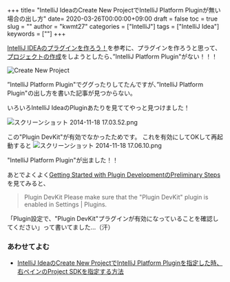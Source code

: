 
+++
title= "IntelliJ IdeaのCreate New ProjectでIntelliJ Platform Pluginが無い場合の出し方"
date= 2020-03-26T00:00:00+09:00
draft = false
toc = true
slug = ""
author = "kwmt27"
categories = ["IntelliJ"]
tags = ["IntelliJ Idea"]
keywords = [""]
+++

[IntelliJ IDEAのプラグインを作ろう！](http://qiita.com/Vexus2/items/e04a21f00e467b7ac8ad)を参考に、プラグインを作ろうと思って、[プロジェクトの作成](http://qiita.com/Vexus2/items/e04a21f00e467b7ac8ad#3-1)をしようとしたら、”IntelliJ Platform Plugin"がない！！！

![Create New Project](https://qiita-image-store.s3.amazonaws.com/0/22161/bc004d71-e4a3-ea8a-4b7b-3915f9cf1572.png "Create New Project(IntelliJ Platform Plugin無し)")


”IntelliJ Platform Plugin"でググったりしてたんですが、”IntelliJ Platform Plugin"の出し方を書いた記事が見つからない。

いろいろIntelliJ IdeaのPluginあたりを見ててやっと見つけました！

![スクリーンショット 2014-11-18 17.03.52.png](https://qiita-image-store.s3.amazonaws.com/0/22161/131e5eed-e619-9ba6-64d9-22521c132b8d.png "スクリーンショット 2014-11-18 17.03.52.png")

この"Plugin DevKit"が有効でなかったためです。
これを有効にしてOKして再起動すると
![スクリーンショット 2014-11-18 17.06.10.png](https://qiita-image-store.s3.amazonaws.com/0/22161/69c2aca7-38ec-2f5f-05c5-aa12760957f9.png "Create New Project(IntelliJ Platform Plugin有り)")

"IntelliJ Platform Plugin"が出ました！！

あとでよくよく[Getting Started with Plugin DevelopmentのPreliminary Steps](https://confluence.jetbrains.com/display/IDEADEV/Getting+Started+with+Plugin+Development#GettingStartedwithPluginDevelopment-anchor1)を見てみると、
> Plugin DevKit
> Please make sure that the "Plugin DevKit" plugin is enabled in Settings | Plugins.

「Plugin設定で、"Plugin DevKit"プラグインが有効になっていることを確認してください」って書いてました…（汗）

### あわせてよむ
* [IntelliJ IdeaのCreate New ProjectでIntelliJ Platform Pluginを指定した時、右ペインのProject SDKを指定する方法](http://qiita.com/kwmt@github/items/afee19bcca4d3b36f4af)



